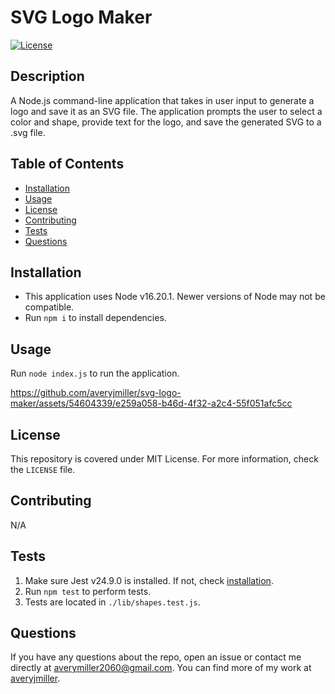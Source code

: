 # SVG Logo Maker
[![License](https://img.shields.io/badge/License-MIT-yellow.svg)](https://opensource.org/licenses/MIT)

## Description
A Node.js command-line application that takes in user input to generate a logo and save it as an SVG file. The application prompts the user to select a color and shape, provide text for the logo, and save the generated SVG to a .svg file.

## Table of Contents
- [Installation](#installation)
- [Usage](#usage)
- [License](#license)
- [Contributing](#contributing)
- [Tests](#tests)
- [Questions](#questions)

## Installation
- This application uses Node v16.20.1. Newer versions of Node may not be compatible.
- Run `npm i` to install dependencies.

## Usage
Run `node index.js` to run the application.

https://github.com/averyjmiller/svg-logo-maker/assets/54604339/e259a058-b46d-4f32-a2c4-55f051afc5cc

## License
This repository is covered under MIT License. For more information, check the `LICENSE` file.

## Contributing
N/A

## Tests
1. Make sure Jest v24.9.0 is installed. If not, check [installation](#installation).
2. Run `npm test` to perform tests.
3. Tests are located in `./lib/shapes.test.js`.

## Questions
If you have any questions about the repo, open an issue 
or contact me directly at averymiller2060@gmail.com. You can find 
more of my work at [averyjmiller](https://github.com/averyjmiller).
